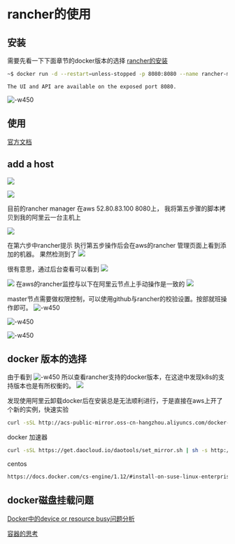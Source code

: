 # rancher的使用

## 安装
需要先看一下下面章节的docker版本的选择
[rancher的安装](https://github.com/rancher/rancher#installation)


```sh
~$ docker run -d --restart=unless-stopped -p 8080:8080 --name rancher-master rancher/server:v1.6.7
```
`The UI and API are available on the exposed port 8080.`

![-w450](media/15037281673139.jpg)

## 使用
[官方文档](http://rancher.com/docs/rancher/v1.6/en/)


## add a host
![](media/15037294500053.jpg)



![](media/15037603785872.jpg)

目前的rancher manager 在aws 52.80.83.100 8080上，
我将第五步骤的脚本拷贝到我的阿里云一台主机上

![](media/15037295459531.jpg)




在第六步中rancher提示 执行第五步操作后会在aws的rancher 管理页面上看到添加的机器。
果然检测到了
![](media/15037296682087.jpg)


很有意思，通过后台查看可以看到
![](media/15037298692159.jpg)


![](media/15037327719075.jpg)
在aws的rancher监控与以下在阿里云节点上手动操作是一致的
![](media/15037328951858.jpg)

master节点需要做权限控制，可以使用github与rancher的校验设置。按部就班操作即可。
![-w450](media/15037315386434.jpg)

![-w450](media/15037317799064.jpg)

![-w450](media/15037320220070.jpg)

## docker 版本的选择
由于看到
![-w450](media/15037366970030.jpg)
所以查看rancher支持的docker版本，在这途中发现k8s的支持版本也是有所权衡的。
![](media/15037334425899.jpg)


发现使用阿里云卸载docker后在安装总是无法顺利进行，于是直接在aws上开了个新的实例，快速实验
```sh
curl -sSL http://acs-public-mirror.oss-cn-hangzhou.aliyuncs.com/docker-engine/internet | sh /dev/stdin 1.12.3
```

docker 加速器
```sh
curl -sSL https://get.daocloud.io/daotools/set_mirror.sh | sh -s http://bbfa5e62.m.daocloud.io
```


centos
```sh
https://docs.docker.com/cs-engine/1.12/#install-on-suse-linux-enterprise-123
```

## docker磁盘挂载问题
[Docker中的device or resource busy问题分析](http://niusmallnan.com/2016/12/27/docker-device-resource-busy/)



[容器的思考](http://www.sohu.com/a/131907106_198222)



